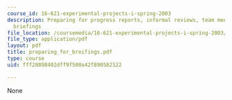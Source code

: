 ```yaml
---
course_id: 16-621-experimental-projects-i-spring-2003
description: Preparing for progress reports, informal reviews, team meetings or other
  briefings
file_location: /coursemedia/16-621-experimental-projects-i-spring-2003/fff28898402dff9f500a42f890582122_preparing_for_breifings.pdf
file_type: application/pdf
layout: pdf
title: preparing_for_breifings.pdf
type: course
uid: fff28898402dff9f500a42f890582122

---
```

None